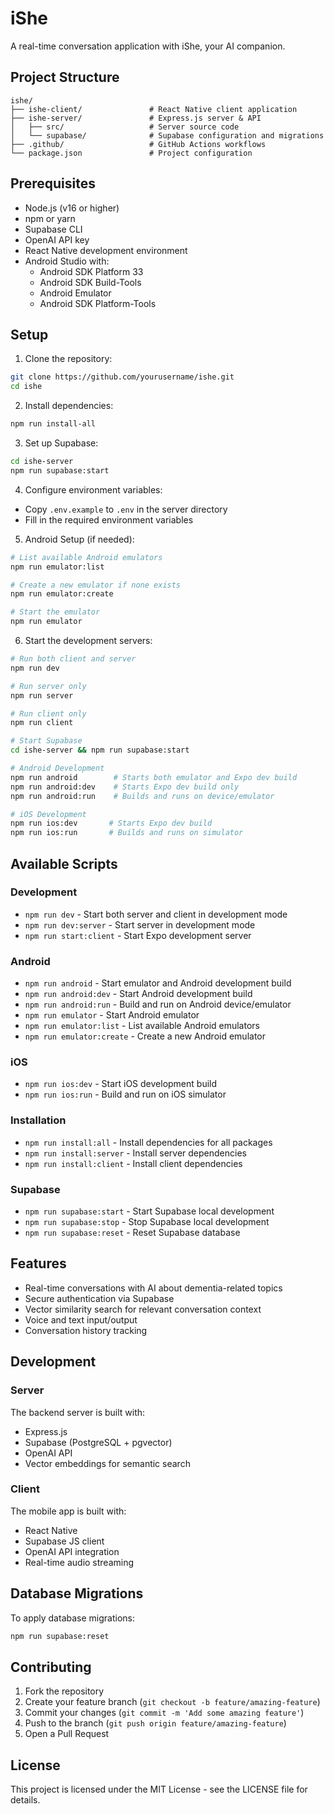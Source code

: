 # iShe

A real-time conversation application with iShe, your AI companion.

## Project Structure

```
ishe/
├── ishe-client/               # React Native client application
├── ishe-server/               # Express.js server & API
│   ├── src/                   # Server source code
│   └── supabase/              # Supabase configuration and migrations
├── .github/                   # GitHub Actions workflows 
└── package.json               # Project configuration
```


## Prerequisites

- Node.js (v16 or higher)
- npm or yarn
- Supabase CLI
- OpenAI API key
- React Native development environment
- Android Studio with:
  - Android SDK Platform 33
  - Android SDK Build-Tools
  - Android Emulator
  - Android SDK Platform-Tools

## Setup

1. Clone the repository:
```bash
git clone https://github.com/yourusername/ishe.git
cd ishe
```

2. Install dependencies:
```bash
npm run install-all
```

3. Set up Supabase:
```bash
cd ishe-server
npm run supabase:start
```

4. Configure environment variables:
- Copy `.env.example` to `.env` in the server directory
- Fill in the required environment variables

5. Android Setup (if needed):
```bash
# List available Android emulators
npm run emulator:list

# Create a new emulator if none exists
npm run emulator:create

# Start the emulator
npm run emulator
```

6. Start the development servers:

```bash
# Run both client and server
npm run dev

# Run server only
npm run server

# Run client only
npm run client

# Start Supabase
cd ishe-server && npm run supabase:start

# Android Development
npm run android        # Starts both emulator and Expo dev build
npm run android:dev    # Starts Expo dev build only
npm run android:run    # Builds and runs on device/emulator

# iOS Development
npm run ios:dev       # Starts Expo dev build
npm run ios:run       # Builds and runs on simulator
```

## Available Scripts

### Development
- `npm run dev` - Start both server and client in development mode
- `npm run dev:server` - Start server in development mode
- `npm run start:client` - Start Expo development server

### Android
- `npm run android` - Start emulator and Android development build
- `npm run android:dev` - Start Android development build
- `npm run android:run` - Build and run on Android device/emulator
- `npm run emulator` - Start Android emulator
- `npm run emulator:list` - List available Android emulators
- `npm run emulator:create` - Create a new Android emulator

### iOS
- `npm run ios:dev` - Start iOS development build
- `npm run ios:run` - Build and run on iOS simulator

### Installation
- `npm run install:all` - Install dependencies for all packages
- `npm run install:server` - Install server dependencies
- `npm run install:client` - Install client dependencies

### Supabase
- `npm run supabase:start` - Start Supabase local development
- `npm run supabase:stop` - Stop Supabase local development
- `npm run supabase:reset` - Reset Supabase database

## Features

- Real-time conversations with AI about dementia-related topics
- Secure authentication via Supabase
- Vector similarity search for relevant conversation context
- Voice and text input/output
- Conversation history tracking

## Development

### Server

The backend server is built with:
- Express.js
- Supabase (PostgreSQL + pgvector)
- OpenAI API
- Vector embeddings for semantic search

### Client

The mobile app is built with:
- React Native
- Supabase JS client
- OpenAI API integration
- Real-time audio streaming

## Database Migrations

To apply database migrations:
```bash
npm run supabase:reset
```

## Contributing

1. Fork the repository
2. Create your feature branch (`git checkout -b feature/amazing-feature`)
3. Commit your changes (`git commit -m 'Add some amazing feature'`)
4. Push to the branch (`git push origin feature/amazing-feature`)
5. Open a Pull Request

## License

This project is licensed under the MIT License - see the LICENSE file for details.